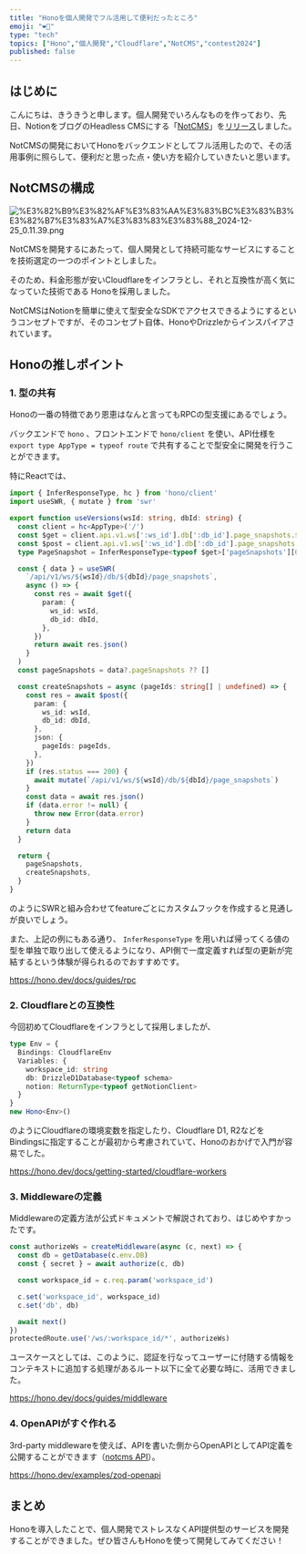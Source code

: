 ```yaml
---
title: "Honoを個人開発でフル活用して便利だったところ"
emoji: "❤️‍🔥"
type: "tech"
topics: ["Hono","個人開発","Cloudflare","NotCMS","contest2024"]
published: false
---
```


## はじめに


こんにちは、きうきうと申します。個人開発でいろんなものを作っており、先日、NotionをブログのHeadless CMSにする「[NotCMS](https://notcms.com/)」を[リリース](https://x.com/qqpann/status/1868468085184995556)しました。


NotCMSの開発においてHonoをバックエンドとしてフル活用したので、その活用事例に照らして、便利だと思った点・使い方を紹介していきたいと思います。


## NotCMSの構成


![%E3%82%B9%E3%82%AF%E3%83%AA%E3%83%BC%E3%83%B3%E3%82%B7%E3%83%A7%E3%83%83%E3%83%88_2024-12-25_0.11.39.png](https://api.notcms.com/v1/images/a1098c50-ab92-4039-91c3-f41298d5766a)


NotCMSを開発するにあたって、個人開発として持続可能なサービスにすることを技術選定の一つのポイントとしました。


そのため、料金形態が安いCloudflareをインフラとし、それと互換性が高く気になっていた技術である Honoを採用しました。


NotCMSはNotionを簡単に使えて型安全なSDKでアクセスできるようにするというコンセプトですが、そのコンセプト自体、HonoやDrizzleからインスパイアされています。


## Honoの推しポイント


### 1. 型の共有


Honoの一番の特徴であり恩恵はなんと言ってもRPCの型支援にあるでしょう。


バックエンドで `hono` 、フロントエンドで `hono/client` を使い、API仕様を `export type AppType = typeof route` で共有することで型安全に開発を行うことができます。


特にReactでは、


```typescript
import { InferResponseType, hc } from 'hono/client'
import useSWR, { mutate } from 'swr'

export function useVersions(wsId: string, dbId: string) {
  const client = hc<AppType>('/')
  const $get = client.api.v1.ws[':ws_id'].db[':db_id'].page_snapshots.$get
  const $post = client.api.v1.ws[':ws_id'].db[':db_id'].page_snapshots.$post
  type PageSnapshot = InferResponseType<typeof $get>['pageSnapshots'][0]

  const { data } = useSWR(
    `/api/v1/ws/${wsId}/db/${dbId}/page_snapshots`,
    async () => {
      const res = await $get({
        param: {
          ws_id: wsId,
          db_id: dbId,
        },
      })
      return await res.json()
    }
  )
  const pageSnapshots = data?.pageSnapshots ?? []

  const createSnapshots = async (pageIds: string[] | undefined) => {
    const res = await $post({
      param: {
        ws_id: wsId,
        db_id: dbId,
      },
      json: {
        pageIds: pageIds,
      },
    })
    if (res.status === 200) {
      await mutate(`/api/v1/ws/${wsId}/db/${dbId}/page_snapshots`)
    }
    const data = await res.json()
    if (data.error != null) {
      throw new Error(data.error)
    }
    return data
  }

  return {
    pageSnapshots,
    createSnapshots,
  }
}
```


のようにSWRと組み合わせてfeatureごとにカスタムフックを作成すると見通しが良いでしょう。


また、上記の例にもある通り、 `InferResponseType` を用いれば帰ってくる値の型を単独で取り出して使えるようになり、API側で一度定義すれば型の更新が完結するという体験が得られるのでおすすめです。


https://hono.dev/docs/guides/rpc


### 2. Cloudflareとの互換性


今回初めてCloudflareをインフラとして採用しましたが、


```typescript
type Env = {
  Bindings: CloudflareEnv
  Variables: {
    workspace_id: string
    db: DrizzleD1Database<typeof schema>
    notion: ReturnType<typeof getNotionClient>
  }
}
new Hono<Env>()
```


のようにCloudflareの環境変数を指定したり、Cloudflare D1, R2などをBindingsに指定することが最初から考慮されていて、Honoのおかげで入門が容易でした。


https://hono.dev/docs/getting-started/cloudflare-workers


### 3. Middlewareの定義


Middlewareの定義方法が公式ドキュメントで解説されており、はじめやすかったです。


```typescript
const authorizeWs = createMiddleware(async (c, next) => {
  const db = getDatabase(c.env.DB)
  const { secret } = await authorize(c, db)

  const workspace_id = c.req.param('workspace_id')

  c.set('workspace_id', workspace_id)
  c.set('db', db)

  await next()
})
protectedRoute.use('/ws/:workspace_id/*', authorizeWs)
```


ユースケースとしては、このように、認証を行なってユーザーに付随する情報をコンテキストに追加する処理があるルート以下に全て必要な時に、活用できました。


https://hono.dev/docs/guides/middleware


### 4. OpenAPIがすぐ作れる


3rd-party middlewareを使えば、APIを書いた側からOpenAPIとしてAPI定義を公開することができます（[notcms API](https://api.notcms.com/v1/docs/ui)）。


https://hono.dev/examples/zod-openapi


## まとめ


Honoを導入したことで、個人開発でストレスなくAPI提供型のサービスを開発することができました。ぜひ皆さんもHonoを使って開発してみてください！

